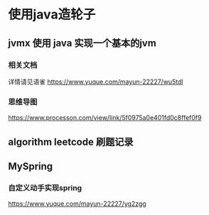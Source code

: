 # 使用java造轮子

## jvmx  使用 java 实现一个基本的jvm

### 相关文档
详情请见语雀 https://www.yuque.com/mayun-22227/wu5tdl

### 思维导图
https://www.processon.com/view/link/5f0975a0e401fd0c8ffef0f9

## algorithm leetcode 刷题记录

## MySpring 

### 自定义动手实现spring
https://www.yuque.com/mayun-22227/yg2zgg

